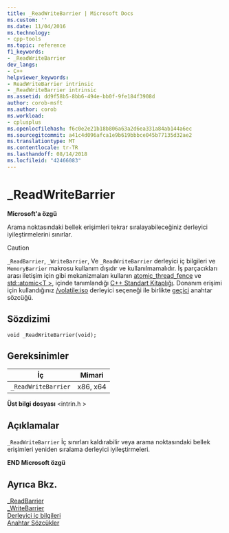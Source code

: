 ```yaml
---
title: _ReadWriteBarrier | Microsoft Docs
ms.custom: ''
ms.date: 11/04/2016
ms.technology:
- cpp-tools
ms.topic: reference
f1_keywords:
- _ReadWriteBarrier
dev_langs:
- C++
helpviewer_keywords:
- ReadWriteBarrier intrinsic
- _ReadWriteBarrier intrinsic
ms.assetid: dd9f58b5-8bb6-494e-bb0f-9fe184f3908d
author: corob-msft
ms.author: corob
ms.workload:
- cplusplus
ms.openlocfilehash: f6c0e2e21b18b806a63a2d6ea331a84ab144a6ec
ms.sourcegitcommit: a41c4d096afca1e9b619bbbce045b77135d32ae2
ms.translationtype: MT
ms.contentlocale: tr-TR
ms.lasthandoff: 08/14/2018
ms.locfileid: "42466083"
---
```

# <a name="readwritebarrier"></a>_ReadWriteBarrier
**Microsoft'a özgü**  
  
 Arama noktasındaki bellek erişimleri tekrar sıralayabileceğiniz derleyici iyileştirmelerini sınırlar.  
  
> [!CAUTION]
>  `_ReadBarrier`, `_WriteBarrier`, Ve `_ReadWriteBarrier` derleyici iç bilgileri ve `MemoryBarrier` makrosu kullanım dışıdır ve kullanılmamalıdır. İş parçacıkları arası iletişim için gibi mekanizmaları kullanın [atomic_thread_fence](../standard-library/atomic-functions.md#atomic_thread_fence) ve [std::atomic\<T >](../standard-library/atomic.md), içinde tanımlandığı [C++ Standart Kitaplığı](../standard-library/cpp-standard-library-reference.md). Donanım erişimi için kullandığınız [/volatile:iso](../build/reference/volatile-volatile-keyword-interpretation.md) derleyici seçeneği ile birlikte [geçici](../cpp/volatile-cpp.md) anahtar sözcüğü.  
  
## <a name="syntax"></a>Sözdizimi  
  
```  
void _ReadWriteBarrier(void);  
```  
  
## <a name="requirements"></a>Gereksinimler  
  
|İç|Mimari|  
|---------------|------------------|  
|`_ReadWriteBarrier`|x86, x64|  
  
 **Üst bilgi dosyası** \<intrin.h >  
  
## <a name="remarks"></a>Açıklamalar  
 `_ReadWriteBarrier` İç sınırları kaldırabilir veya arama noktasındaki bellek erişimleri yeniden sıralama derleyici iyileştirmeleri.  
  
**END Microsoft özgü**  
  
## <a name="see-also"></a>Ayrıca Bkz.  
 [_ReadBarrier](../intrinsics/readbarrier.md)   
 [_WriteBarrier](../intrinsics/writebarrier.md)   
 [Derleyici iç bilgileri](../intrinsics/compiler-intrinsics.md)   
 [Anahtar Sözcükler](../cpp/keywords-cpp.md)